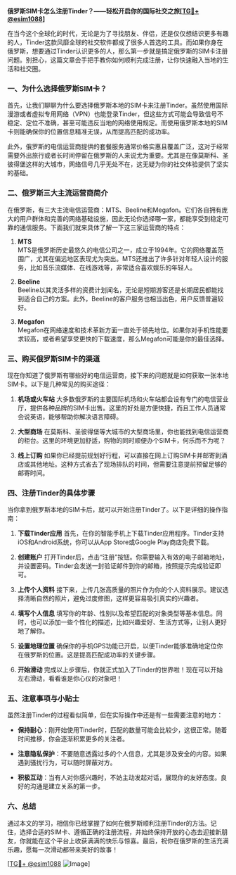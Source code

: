 **俄罗斯SIM卡怎么注册Tinder？——轻松开启你的国际社交之旅[[TG💪+ @esim1088](https://t.me/s/esim1088)]**

在当今这个全球化的时代，无论是为了寻找朋友、伴侣，还是仅仅想结识更多有趣的人，Tinder这款风靡全球的社交软件都成了很多人首选的工具。而如果你身在俄罗斯，想要通过Tinder认识更多的人，那么第一步就是搞定俄罗斯的SIM卡注册问题。别担心，这篇文章会手把手教你如何顺利完成注册，让你快速融入当地的生活和社交圈。

### 一、为什么选择俄罗斯SIM卡？

首先，让我们聊聊为什么要选择俄罗斯本地的SIM卡来注册Tinder。虽然使用国际漫游或者虚拟专用网络（VPN）也能登录Tinder，但这些方式可能会导致信号不稳定、定位不准确，甚至可能违反当地的网络使用规定。而使用俄罗斯本地的SIM卡则能确保你的位置信息精准无误，从而提高匹配的成功率。

此外，俄罗斯的电信运营商提供的套餐服务通常价格实惠且覆盖广泛，这对于经常需要外出旅行或者长时间停留在俄罗斯的人来说尤为重要。尤其是在像莫斯科、圣彼得堡这样的大城市，网络信号几乎无处不在，这无疑为你的社交体验提供了坚实的基础。

### 二、俄罗斯三大主流运营商简介

在俄罗斯，有三大主流电信运营商：MTS、Beeline和Megafon。它们各自拥有庞大的用户群体和完善的网络基础设施，因此无论你选择哪一家，都能享受到稳定可靠的通信服务。下面我们就来具体了解一下这三家运营商的特点：

1. **MTS**  
   MTS是俄罗斯历史最悠久的电信公司之一，成立于1994年。它的网络覆盖范围广，尤其在偏远地区表现尤为突出。MTS还推出了许多针对年轻人设计的服务，比如音乐流媒体、在线游戏等，非常适合喜欢娱乐的年轻人。

2. **Beeline**  
   Beeline以其灵活多样的资费计划闻名，无论是短期游客还是长期居民都能找到适合自己的方案。此外，Beeline的客户服务也相当出色，用户反馈普遍较好。

3. **Megafon**  
   Megafon在网络速度和技术革新方面一直处于领先地位。如果你对手机性能要求较高，或者希望享受更快的下载速度，那么Megafon可能是你的最佳选择。

### 三、购买俄罗斯SIM卡的渠道

现在你知道了俄罗斯有哪些好的电信运营商，接下来的问题就是如何获取一张本地SIM卡。以下是几种常见的购买途径：

1. **机场或火车站**
   大多数俄罗斯的主要国际机场和火车站都会设有专门的电信营业厅，提供各种品牌的SIM卡出售。这里的好处是方便快捷，而且工作人员通常会说英语，能够帮助你解决语言障碍。

2. **大型商场**
   在莫斯科、圣彼得堡等大城市的大型商场里，你也能找到电信运营商的柜台。这里的环境更加舒适，购物的同时顺便办个SIM卡，何乐而不为呢？

3. **线上订购**
   如果你已经提前规划好行程，可以直接在网上订购SIM卡并邮寄到酒店或其他地址。这种方式省去了现场排队的时间，但需要注意提前预留足够的邮寄时间。

### 四、注册Tinder的具体步骤

当你拿到俄罗斯本地的SIM卡后，就可以开始注册Tinder了。以下是详细的操作指南：

1. **下载Tinder应用**
   首先，在你的智能手机上下载Tinder应用程序。Tinder支持iOS和Android系统，你可以从App Store或Google Play商店免费下载。

2. **创建账户**
   打开Tinder后，点击“注册”按钮。你需要输入有效的电子邮箱地址，并设置密码。Tinder会发送一封验证邮件到你的邮箱，按照提示完成验证即可。

3. **上传个人资料**
   接下来，上传几张高质量的照片作为你的个人资料展示。建议选择清晰自然的照片，避免过度修图，这样更容易吸引真实的兴趣者。

4. **填写个人信息**
   填写你的年龄、性别以及希望匹配的对象类型等基本信息。同时，也可以添加一些个性化的描述，比如兴趣爱好、生活方式等，让别人更好地了解你。

5. **设置地理位置**
   确保你的手机GPS功能已开启，以便Tinder能够准确地定位你在俄罗斯的位置。这是提高匹配成功率的关键步骤。

6. **开始滑动**
   完成以上步骤后，你就正式加入了Tinder的世界啦！现在可以开始左右滑动，看看谁是你心仪的对象吧！

### 五、注意事项与小贴士

虽然注册Tinder的过程看似简单，但在实际操作中还是有一些需要注意的地方：

- **保持耐心**：刚开始使用Tinder时，匹配的数量可能会比较少，这很正常。随着时间推移，你会逐渐积累更多的关注者。
  
- **注意隐私保护**：不要随意透露过多的个人信息，尤其是涉及安全的内容。如果遇到骚扰行为，可以随时屏蔽对方。

- **积极互动**：当有人对你感兴趣时，不妨主动发起对话，展现你的友好态度。良好的沟通是建立关系的第一步。

### 六、总结

通过本文的学习，相信你已经掌握了如何在俄罗斯顺利注册Tinder的方法。记住，选择合适的SIM卡、遵循正确的注册流程，并始终保持开放的心态去迎接新朋友，你就能在这个平台上收获满满的快乐与惊喜。最后，祝你在俄罗斯的生活充满乐趣，愿每一次滑动都带来美好的故事！

[[TG💪+ @esim1088](https://t.me/s/esim1088) ![Image](https://i.postimg.cc/4NQfJmqS/Snipaste-2025-05-13-00-14-12.png)]